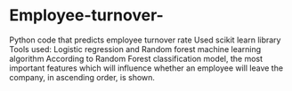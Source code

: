 # Employee-turnover-
Python code that predicts employee turnover rate
Used scikit learn library
Tools used: Logistic regression and Random forest machine learning algorithm
According to Random Forest classification model, the most important features which will influence whether an employee will leave the company, in ascending order, is shown. 
